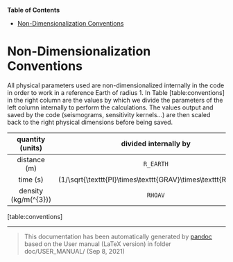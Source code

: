 **Table of Contents**

-   [Non-Dimensionalization Conventions](#non-dimensionalization-conventions)

Non-Dimensionalization Conventions
==================================

All physical parameters used are non-dimensionalized internally in the code in order to work in a reference Earth of radius 1. In Table <span>[table:conventions] in the right column are the values by which we divide the parameters of the left column internally to perform the calculations. The values output and saved by the code (seismograms, sensitivity kernels...) are then scaled back to the right physical dimensions before being saved. </span>

|    quantity (units)    |                      divided internally by                      |
|:----------------------:|:---------------------------------------------------------------:|
|      distance (m)      |                            `R_EARTH`                            |
|        time (s)        | \(1/\sqrt{\texttt{PI}\times\texttt{GRAV}\times\texttt{RHOAV}}\) |
| density (kg/m\(^{3}\)) |                             `RHOAV`                             |

<span>[table:conventions] </span>

-----
> This documentation has been automatically generated by [pandoc](http://www.pandoc.org)
> based on the User manual (LaTeX version) in folder doc/USER_MANUAL/
> (Sep  8, 2021)

